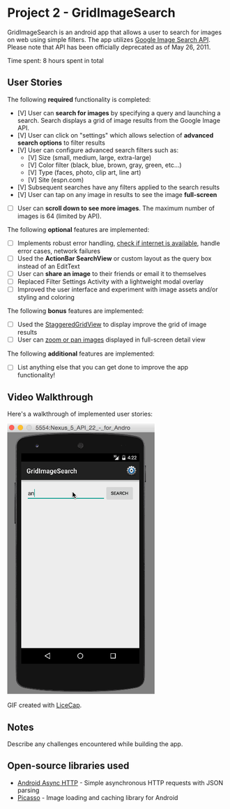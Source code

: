 # Project 2 - GridImageSearch

GridImageSearch is an android app that allows a user to search for images on web using simple filters. The app utilizes [Google Image Search API](https://developers.google.com/image-search/). Please note that API has been officially deprecated as of May 26, 2011.

Time spent: 8 hours spent in total

## User Stories

The following **required** functionality is completed:

* [V] User can **search for images** by specifying a query and launching a search. Search displays a grid of image results from the Google Image API.
* [V] User can click on "settings" which allows selection of **advanced search options** to filter results
* [V] User can configure advanced search filters such as:
  * [V] Size (small, medium, large, extra-large)
  * [V] Color filter (black, blue, brown, gray, green, etc...)
  * [V] Type (faces, photo, clip art, line art)
  * [V] Site (espn.com)
* [V] Subsequent searches have any filters applied to the search results
* [V] User can tap on any image in results to see the image **full-screen**
* [ ] User can **scroll down to see more images**. The maximum number of images is 64 (limited by API).

The following **optional** features are implemented:

* [ ] Implements robust error handling, [check if internet is available](http://guides.codepath.com/android/Sending-and-Managing-Network-Requests#checking-for-network-connectivity), handle error cases, network failures
* [ ] Used the **ActionBar SearchView** or custom layout as the query box instead of an EditText
* [ ] User can **share an image** to their friends or email it to themselves
* [ ] Replaced Filter Settings Activity with a lightweight modal overlay
* [ ] Improved the user interface and experiment with image assets and/or styling and coloring

The following **bonus** features are implemented:

* [ ] Used the [StaggeredGridView](https://github.com/f-barth/AndroidStaggeredGrid) to display improve the grid of image results
* [ ] User can [zoom or pan images](https://github.com/MikeOrtiz/TouchImageView) displayed in full-screen detail view

The following **additional** features are implemented:

* [ ] List anything else that you can get done to improve the app functionality!

## Video Walkthrough 

Here's a walkthrough of implemented user stories:

<img src='week2.gif' title='Video Walkthrough' width='' alt='Video Walkthrough' />

GIF created with [LiceCap](http://www.cockos.com/licecap/).

## Notes

Describe any challenges encountered while building the app.

## Open-source libraries used

- [Android Async HTTP](https://github.com/loopj/android-async-http) - Simple asynchronous HTTP requests with JSON parsing
- [Picasso](http://square.github.io/picasso/) - Image loading and caching library for Android
